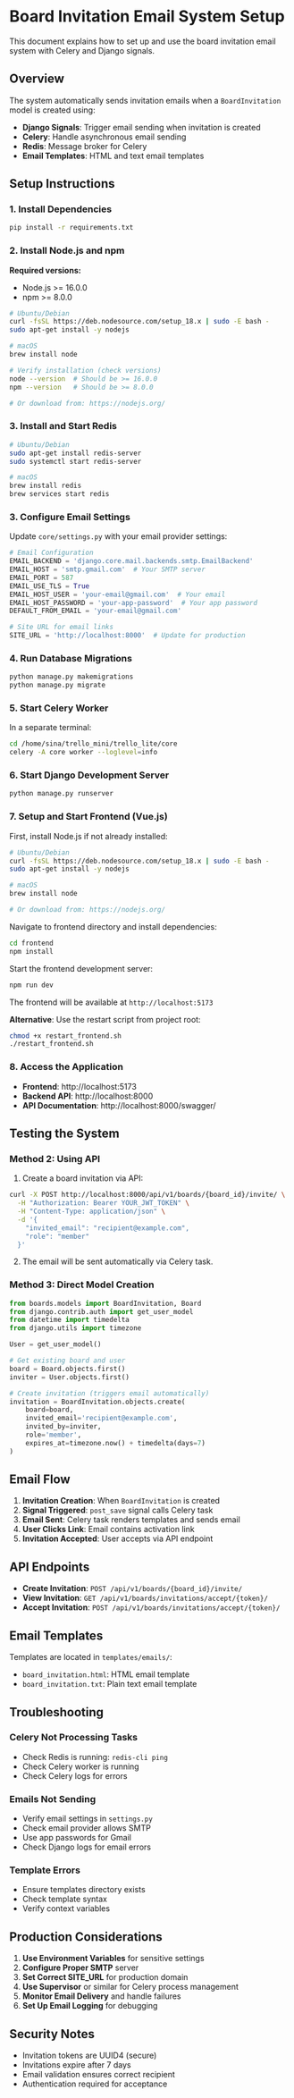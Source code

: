 # Board Invitation Email System Setup

This document explains how to set up and use the board invitation email system with Celery and Django signals.

## Overview

The system automatically sends invitation emails when a `BoardInvitation` model is created using:
- **Django Signals**: Trigger email sending when invitation is created
- **Celery**: Handle asynchronous email sending
- **Redis**: Message broker for Celery
- **Email Templates**: HTML and text email templates

## Setup Instructions

### 1. Install Dependencies

```bash
pip install -r requirements.txt
```

### 2. Install Node.js and npm

**Required versions:**
- Node.js >= 16.0.0
- npm >= 8.0.0

```bash
# Ubuntu/Debian
curl -fsSL https://deb.nodesource.com/setup_18.x | sudo -E bash -
sudo apt-get install -y nodejs

# macOS
brew install node

# Verify installation (check versions)
node --version  # Should be >= 16.0.0
npm --version   # Should be >= 8.0.0

# Or download from: https://nodejs.org/
```

### 3. Install and Start Redis

```bash
# Ubuntu/Debian
sudo apt-get install redis-server
sudo systemctl start redis-server

# macOS
brew install redis
brew services start redis

```

### 3. Configure Email Settings

Update `core/settings.py` with your email provider settings:

```python
# Email Configuration
EMAIL_BACKEND = 'django.core.mail.backends.smtp.EmailBackend'
EMAIL_HOST = 'smtp.gmail.com'  # Your SMTP server
EMAIL_PORT = 587
EMAIL_USE_TLS = True
EMAIL_HOST_USER = 'your-email@gmail.com'  # Your email
EMAIL_HOST_PASSWORD = 'your-app-password'  # Your app password
DEFAULT_FROM_EMAIL = 'your-email@gmail.com'

# Site URL for email links
SITE_URL = 'http://localhost:8000'  # Update for production
```

### 4. Run Database Migrations

```bash
python manage.py makemigrations
python manage.py migrate
```

### 5. Start Celery Worker

In a separate terminal:

```bash
cd /home/sina/trello_mini/trello_lite/core
celery -A core worker --loglevel=info
```

### 6. Start Django Development Server

```bash
python manage.py runserver
```

### 7. Setup and Start Frontend (Vue.js)

First, install Node.js if not already installed:

```bash
# Ubuntu/Debian
curl -fsSL https://deb.nodesource.com/setup_18.x | sudo -E bash -
sudo apt-get install -y nodejs

# macOS
brew install node

# Or download from: https://nodejs.org/
```

Navigate to frontend directory and install dependencies:

```bash
cd frontend
npm install
```

Start the frontend development server:

```bash
npm run dev
```

The frontend will be available at `http://localhost:5173`

**Alternative**: Use the restart script from project root:

```bash
chmod +x restart_frontend.sh
./restart_frontend.sh
```

### 8. Access the Application

- **Frontend**: http://localhost:5173
- **Backend API**: http://localhost:8000
- **API Documentation**: http://localhost:8000/swagger/

## Testing the System


### Method 2: Using API

1. Create a board invitation via API:
```bash
curl -X POST http://localhost:8000/api/v1/boards/{board_id}/invite/ \
  -H "Authorization: Bearer YOUR_JWT_TOKEN" \
  -H "Content-Type: application/json" \
  -d '{
    "invited_email": "recipient@example.com",
    "role": "member"
  }'
```

2. The email will be sent automatically via Celery task.

### Method 3: Direct Model Creation

```python
from boards.models import BoardInvitation, Board
from django.contrib.auth import get_user_model
from datetime import timedelta
from django.utils import timezone

User = get_user_model()

# Get existing board and user
board = Board.objects.first()
inviter = User.objects.first()

# Create invitation (triggers email automatically)
invitation = BoardInvitation.objects.create(
    board=board,
    invited_email='recipient@example.com',
    invited_by=inviter,
    role='member',
    expires_at=timezone.now() + timedelta(days=7)
)
```

## Email Flow

1. **Invitation Creation**: When `BoardInvitation` is created
2. **Signal Triggered**: `post_save` signal calls Celery task
3. **Email Sent**: Celery task renders templates and sends email
4. **User Clicks Link**: Email contains activation link
5. **Invitation Accepted**: User accepts via API endpoint

## API Endpoints

- **Create Invitation**: `POST /api/v1/boards/{board_id}/invite/`
- **View Invitation**: `GET /api/v1/boards/invitations/accept/{token}/`
- **Accept Invitation**: `POST /api/v1/boards/invitations/accept/{token}/`

## Email Templates

Templates are located in `templates/emails/`:
- `board_invitation.html`: HTML email template
- `board_invitation.txt`: Plain text email template

## Troubleshooting

### Celery Not Processing Tasks
- Check Redis is running: `redis-cli ping`
- Check Celery worker is running
- Check Celery logs for errors

### Emails Not Sending
- Verify email settings in `settings.py`
- Check email provider allows SMTP
- Use app passwords for Gmail
- Check Django logs for email errors

### Template Errors
- Ensure templates directory exists
- Check template syntax
- Verify context variables

## Production Considerations

1. **Use Environment Variables** for sensitive settings
2. **Configure Proper SMTP** server
3. **Set Correct SITE_URL** for production domain
4. **Use Supervisor** or similar for Celery process management
5. **Monitor Email Delivery** and handle failures
6. **Set Up Email Logging** for debugging

## Security Notes

- Invitation tokens are UUID4 (secure)
- Invitations expire after 7 days
- Email validation ensures correct recipient
- Authentication required for acceptance
